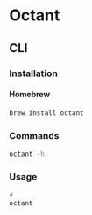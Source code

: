 # Octant

## CLI

### Installation

#### Homebrew

```sh
brew install octant
```

### Commands

```sh
octant -h
```

### Usage

```sh
#
octant
```
